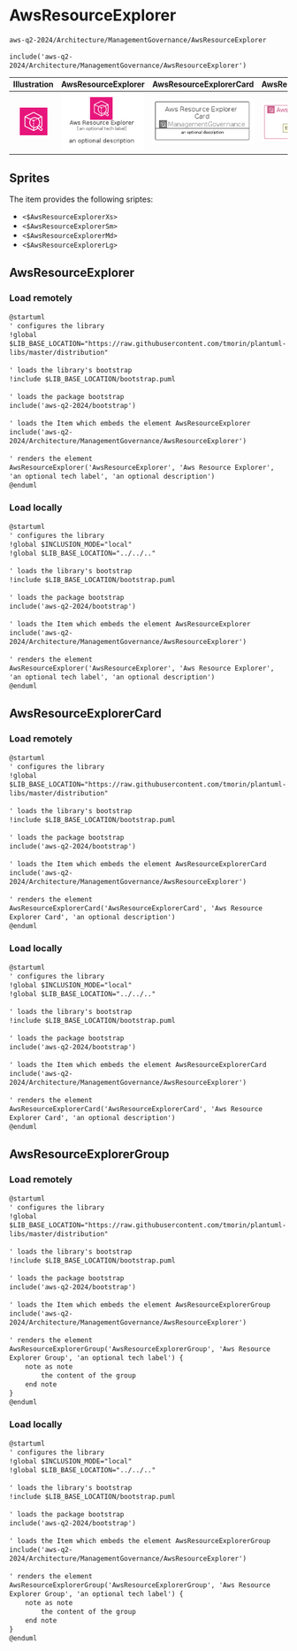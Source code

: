 # AwsResourceExplorer


```text
aws-q2-2024/Architecture/ManagementGovernance/AwsResourceExplorer
```

```text
include('aws-q2-2024/Architecture/ManagementGovernance/AwsResourceExplorer')
```



| Illustration | AwsResourceExplorer | AwsResourceExplorerCard | AwsResourceExplorerGroup |
| :---: | :---: | :---: | :---: |
| ![illustration for Illustration](../../../aws-q2-2024/Architecture/ManagementGovernance/AwsResourceExplorer.png) | ![illustration for AwsResourceExplorer](../../../aws-q2-2024/Architecture/ManagementGovernance/AwsResourceExplorer.Local.png) | ![illustration for AwsResourceExplorerCard](../../../aws-q2-2024/Architecture/ManagementGovernance/AwsResourceExplorerCard.Local.png) | ![illustration for AwsResourceExplorerGroup](../../../aws-q2-2024/Architecture/ManagementGovernance/AwsResourceExplorerGroup.Local.png) |



## Sprites
The item provides the following sriptes:

- `<$AwsResourceExplorerXs>`
- `<$AwsResourceExplorerSm>`
- `<$AwsResourceExplorerMd>`
- `<$AwsResourceExplorerLg>`





## AwsResourceExplorer

### Load remotely
```plantuml
@startuml
' configures the library
!global $LIB_BASE_LOCATION="https://raw.githubusercontent.com/tmorin/plantuml-libs/master/distribution"

' loads the library's bootstrap
!include $LIB_BASE_LOCATION/bootstrap.puml

' loads the package bootstrap
include('aws-q2-2024/bootstrap')

' loads the Item which embeds the element AwsResourceExplorer
include('aws-q2-2024/Architecture/ManagementGovernance/AwsResourceExplorer')

' renders the element
AwsResourceExplorer('AwsResourceExplorer', 'Aws Resource Explorer', 'an optional tech label', 'an optional description')
@enduml
```

### Load locally
```plantuml
@startuml
' configures the library
!global $INCLUSION_MODE="local"
!global $LIB_BASE_LOCATION="../../.."

' loads the library's bootstrap
!include $LIB_BASE_LOCATION/bootstrap.puml

' loads the package bootstrap
include('aws-q2-2024/bootstrap')

' loads the Item which embeds the element AwsResourceExplorer
include('aws-q2-2024/Architecture/ManagementGovernance/AwsResourceExplorer')

' renders the element
AwsResourceExplorer('AwsResourceExplorer', 'Aws Resource Explorer', 'an optional tech label', 'an optional description')
@enduml
```

## AwsResourceExplorerCard

### Load remotely
```plantuml
@startuml
' configures the library
!global $LIB_BASE_LOCATION="https://raw.githubusercontent.com/tmorin/plantuml-libs/master/distribution"

' loads the library's bootstrap
!include $LIB_BASE_LOCATION/bootstrap.puml

' loads the package bootstrap
include('aws-q2-2024/bootstrap')

' loads the Item which embeds the element AwsResourceExplorerCard
include('aws-q2-2024/Architecture/ManagementGovernance/AwsResourceExplorer')

' renders the element
AwsResourceExplorerCard('AwsResourceExplorerCard', 'Aws Resource Explorer Card', 'an optional description')
@enduml
```

### Load locally
```plantuml
@startuml
' configures the library
!global $INCLUSION_MODE="local"
!global $LIB_BASE_LOCATION="../../.."

' loads the library's bootstrap
!include $LIB_BASE_LOCATION/bootstrap.puml

' loads the package bootstrap
include('aws-q2-2024/bootstrap')

' loads the Item which embeds the element AwsResourceExplorerCard
include('aws-q2-2024/Architecture/ManagementGovernance/AwsResourceExplorer')

' renders the element
AwsResourceExplorerCard('AwsResourceExplorerCard', 'Aws Resource Explorer Card', 'an optional description')
@enduml
```

## AwsResourceExplorerGroup

### Load remotely
```plantuml
@startuml
' configures the library
!global $LIB_BASE_LOCATION="https://raw.githubusercontent.com/tmorin/plantuml-libs/master/distribution"

' loads the library's bootstrap
!include $LIB_BASE_LOCATION/bootstrap.puml

' loads the package bootstrap
include('aws-q2-2024/bootstrap')

' loads the Item which embeds the element AwsResourceExplorerGroup
include('aws-q2-2024/Architecture/ManagementGovernance/AwsResourceExplorer')

' renders the element
AwsResourceExplorerGroup('AwsResourceExplorerGroup', 'Aws Resource Explorer Group', 'an optional tech label') {
    note as note
        the content of the group
    end note
}
@enduml
```

### Load locally
```plantuml
@startuml
' configures the library
!global $INCLUSION_MODE="local"
!global $LIB_BASE_LOCATION="../../.."

' loads the library's bootstrap
!include $LIB_BASE_LOCATION/bootstrap.puml

' loads the package bootstrap
include('aws-q2-2024/bootstrap')

' loads the Item which embeds the element AwsResourceExplorerGroup
include('aws-q2-2024/Architecture/ManagementGovernance/AwsResourceExplorer')

' renders the element
AwsResourceExplorerGroup('AwsResourceExplorerGroup', 'Aws Resource Explorer Group', 'an optional tech label') {
    note as note
        the content of the group
    end note
}
@enduml
```

